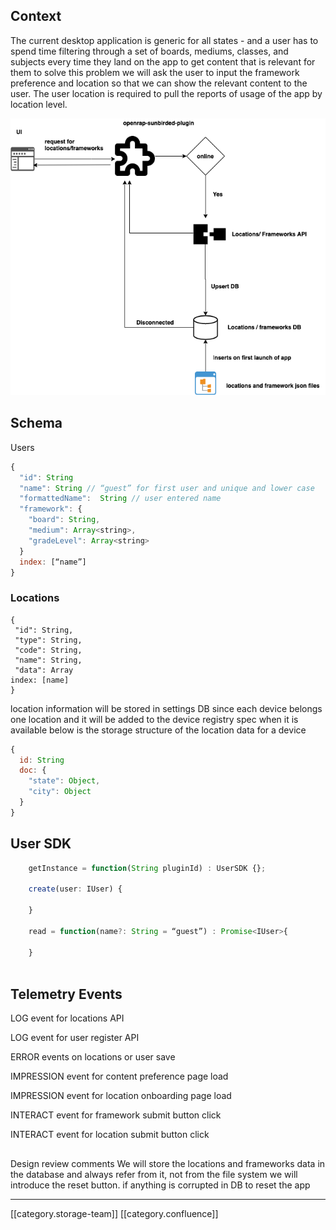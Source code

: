 
## Context
The current desktop application is generic for all states - and a user has to spend time filtering through a set of boards, mediums, classes, and subjects every time they land on the app to get content that is relevant for them to solve this problem we will ask the user to input the framework preference and location so that we can show the relevant content to the user. The user location is required to pull the reports of usage of the app by location level.





![](images/storage/Locations.png)


## Schema


Users
```js
{
  "id": String
  "name": String // “guest” for first user and unique and lower case
  "formattedName":  String // user entered name
  "framework": {
    "board": String,
    "medium": Array<string>,
    "gradeLevel": Array<string>
  }
  index: [“name”]
}
```



### Locations

```
{
 "id": String,
 "type": String, 
 "code": String,
 "name": String,
 "data": Array
index: [name]
}
```


location information will be stored in settings DB since each device belongs one location and it will be added to the device registry spec when it is available below is the storage structure of the location data for a device




```js
{
  id: String
  doc: {
    "state": Object, 
    "city": Object
  }
}
```



## User SDK



```js
	getInstance = function(String pluginId) : UserSDK {};
	
	create(user: IUser) {

	}

	read = function(name?: String = “guest”) : Promise<IUser>{

	}



```

## Telemetry Events


LOG event for locations API

LOG event for user register API

ERROR events on locations or user save 

IMPRESSION event for content preference page load

IMPRESSION event for location onboarding page load

INTERACT event for framework submit button click

INTERACT event for location submit button click


## 

Design review comments
We will store the locations and frameworks data in the database and always refer from it, not from the file system we will introduce the reset button. if anything is corrupted in DB to reset the app







*****

[[category.storage-team]] 
[[category.confluence]] 
